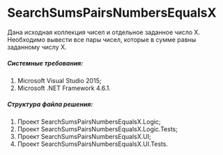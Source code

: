# SearchSumsPairsNumbersEqualsX
Дана исходная коллекция чисел и отдельное заданное число X. Необходимо вывести все пары чисел, которые в сумме равны заданному числу X.

##### Системные требования:
1. Microsoft Visual Studio 2015;
2. Microsoft .NET Framework 4.6.1.

##### Структура файла решения:
1. Проект SearchSumsPairsNumbersEqualsX.Logic;
2. Проект SearchSumsPairsNumbersEqualsX.Logic.Tests;
3. Проект SearchSumsPairsNumbersEqualsX.UI;
4. Проект SearchSumsPairsNumbersEqualsX.UI.Tests.
